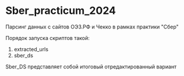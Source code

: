 # Sber_practicum_2024

Парсинг данных с сайтов ОЭЗ.РФ и Чекко в рамках практики "Сбер" 

Порядок запуска скриптов такой:      
1) extracted_urls     
2) sber_ds

Sber_DS представляет собой итоговый отредактированный вариант
